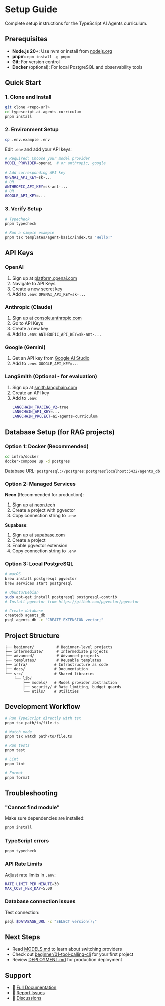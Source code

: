 # Setup Guide

Complete setup instructions for the TypeScript AI Agents curriculum.

## Prerequisites

- **Node.js 20+**: Use nvm or install from [nodejs.org](https://nodejs.org)
- **pnpm**: `npm install -g pnpm`
- **Git**: For version control
- **Docker** (optional): For local PostgreSQL and observability tools

## Quick Start

### 1. Clone and Install

```bash
git clone <repo-url>
cd typescript-ai-agents-curriculum
pnpm install
```

### 2. Environment Setup

```bash
cp .env.example .env
```

Edit `.env` and add your API keys:

```bash
# Required: Choose your model provider
MODEL_PROVIDER=openai  # or anthropic, google

# Add corresponding API key
OPENAI_API_KEY=sk-...
# OR
ANTHROPIC_API_KEY=sk-ant-...
# OR
GOOGLE_API_KEY=...
```

### 3. Verify Setup

```bash
# Typecheck
pnpm typecheck

# Run a simple example
pnpm tsx templates/agent-basic/index.ts "Hello!"
```

## API Keys

### OpenAI

1. Sign up at [platform.openai.com](https://platform.openai.com)
2. Navigate to API Keys
3. Create a new secret key
4. Add to `.env`: `OPENAI_API_KEY=sk-...`

### Anthropic (Claude)

1. Sign up at [console.anthropic.com](https://console.anthropic.com)
2. Go to API Keys
3. Create a new key
4. Add to `.env`: `ANTHROPIC_API_KEY=sk-ant-...`

### Google (Gemini)

1. Get an API key from [Google AI Studio](https://makersuite.google.com/app/apikey)
2. Add to `.env`: `GOOGLE_API_KEY=...`

### LangSmith (Optional - for evaluation)

1. Sign up at [smith.langchain.com](https://smith.langchain.com)
2. Create an API key
3. Add to `.env`:
   ```bash
   LANGCHAIN_TRACING_V2=true
   LANGCHAIN_API_KEY=...
   LANGCHAIN_PROJECT=ai-agents-curriculum
   ```

## Database Setup (for RAG projects)

### Option 1: Docker (Recommended)

```bash
cd infra/docker
docker-compose up -d postgres
```

Database URL: `postgresql://postgres:postgres@localhost:5432/agents_db`

### Option 2: Managed Services

**Neon** (Recommended for production):

1. Sign up at [neon.tech](https://neon.tech)
2. Create a project with pgvector
3. Copy connection string to `.env`

**Supabase**:

1. Sign up at [supabase.com](https://supabase.com)
2. Create a project
3. Enable pgvector extension
4. Copy connection string to `.env`

### Option 3: Local PostgreSQL

```bash
# macOS
brew install postgresql pgvector
brew services start postgresql

# Ubuntu/Debian
sudo apt-get install postgresql postgresql-contrib
# Install pgvector from https://github.com/pgvector/pgvector

# Create database
createdb agents_db
psql agents_db -c "CREATE EXTENSION vector;"
```

## Project Structure

```
├── beginner/          # Beginner-level projects
├── intermediate/      # Intermediate projects
├── advanced/          # Advanced projects
├── templates/         # Reusable templates
├── infra/            # Infrastructure as code
├── docs/             # Documentation
└── src/              # Shared libraries
    └── lib/
        ├── models/   # Model provider abstraction
        ├── security/ # Rate limiting, budget guards
        └── utils/    # Utilities
```

## Development Workflow

```bash
# Run TypeScript directly with tsx
pnpm tsx path/to/file.ts

# Watch mode
pnpm tsx watch path/to/file.ts

# Run tests
pnpm test

# Lint
pnpm lint

# Format
pnpm format
```

## Troubleshooting

### "Cannot find module"

Make sure dependencies are installed:

```bash
pnpm install
```

### TypeScript errors

```bash
pnpm typecheck
```

### API Rate Limits

Adjust rate limits in `.env`:

```bash
RATE_LIMIT_PER_MINUTE=30
MAX_COST_PER_DAY=5.00
```

### Database connection issues

Test connection:

```bash
psql $DATABASE_URL -c "SELECT version();"
```

## Next Steps

- Read [MODELS.md](./MODELS.md) to learn about switching providers
- Check out [beginner/01-tool-calling-cli](../beginner/01-tool-calling-cli) for your first project
- Review [DEPLOYMENT.md](./DEPLOYMENT.md) for production deployment

## Support

- 📖 [Full Documentation](./README.md)
- 🐛 [Report Issues](https://github.com/your-repo/issues)
- 💬 [Discussions](https://github.com/your-repo/discussions)

